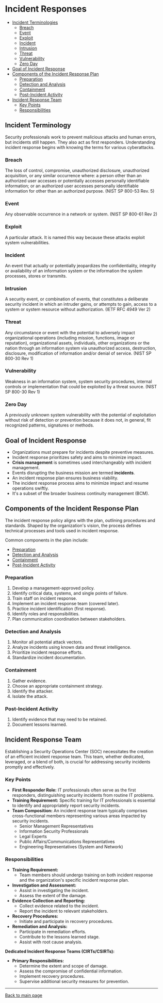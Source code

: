 
# Incident Responses

- [Incident Terminologies](#incident-terminology)
    - [Breach](#breach)
    - [Event](#event)
    - [Exploit](#exploit)
    - [Incident](#incident)
    - [Intrusion](#intrusion)
    - [Threat](#threat)
    - [Vulnerability](#vulnerability)
    - [Zero Day](#zero-day)
- [Goal of Incident Response](#goal-of-incident-response)
- [Components of the Incident Response Plan](#components-of-the-incident-response-plan)
    - [Preparation](#preparation)
    - [Detection and Analysis](#detection-and-analysis)
    - [Containment](#containment)
    - [Post-Incident Activity](#post-incident-activity)
- [Incident Response Team](#incident-response-team)
    - [Key Points](#key-points)
    - [Responsibilities](#responsibilities)


## Incident Terminology

Security professionals work to prevent malicious attacks and human errors, but incidents still happen. They also act as first responders. Understanding incident response begins with knowing the terms for various cyberattacks.

### Breach

The loss of control, compromise, unauthorized disclosure, unauthorized acquisition, or any similar occurrence where: a person other than an authorized user accesses or potentially accesses personally identifiable information; or an authorized user accesses personally identifiable information for other than an authorized purpose. (NIST SP 800-53 Rev. 5)

### Event

Any observable occurrence in a network or system. (NIST SP 800-61 Rev 2)

### Exploit

A particular attack. It is named this way because these attacks exploit system vulnerabilities.

### Incident

An event that actually or potentially jeopardizes the confidentiality, integrity or availability of an information system or the information the system processes, stores or transmits.

### Intrusion

A security event, or combination of events, that constitutes a deliberate security incident in which an intruder gains, or attempts to gain, access to a system or system resource without authorization. (IETF RFC 4949 Ver 2)

### Threat

Any circumstance or event with the potential to adversely impact organizational operations (including mission, functions, image or reputation), organizational assets, individuals, other organizations or the nation through an information system via unauthorized access, destruction, disclosure, modification of information and/or denial of service. (NIST SP 800-30 Rev 1)

### Vulnerability

Weakness in an information system, system security procedures, internal controls or implementation that could be exploited by a threat source. (NIST SP 800-30 Rev 1)

### Zero Day

A previously unknown system vulnerability with the potential of exploitation without risk of detection or prevention because it does not, in general, fit recognized patterns, signatures or methods.

## Goal of Incident Response

- Organizations must prepare for incidents despite preventive measures.
- Incident response prioritizes safety and aims to minimize impact.
- **Crisis management** is sometimes used interchangeably with incident management.
- Events disrupting the business mission are termed **incidents**.
- An incident response plan ensures business viability.
- The incident response process aims to minimize impact and resume operations swiftly.
- It's a subset of the broader business continuity management (BCM).

## Components of the Incident Response Plan

The incident response policy aligns with the plan, outlining procedures and standards. Shaped by the organization's vision, the process defines technical processes and tools used in incident response. 

Common components in the plan include:

- [Preparation](#preparation)
- [Detection and Analysis](#detection-and-analysis)
- [Containment](#containment)
- [Post-Incident Activity](#post-incident-activity)

### Preparation

1. Develop a management-approved policy.
2. Identify critical data, systems, and single points of failure.
3. Train staff on incident response.
4. Implement an incident response team (covered later).
5. Practice incident identification (first response).
6. Identify roles and responsibilities.
7. Plan communication coordination between stakeholders.

### Detection and Analysis

1. Monitor all potential attack vectors.
2. Analyze incidents using known data and threat intelligence.
3. Prioritize incident response efforts.
4. Standardize incident documentation.

### Containment

1. Gather evidence.
2. Choose an appropriate containment strategy.
3. Identify the attacker.
4. Isolate the attack.

### Post-Incident Activity

1. Identify evidence that may need to be retained.
2. Document lessons learned.

## Incident Response Team

Establishing a Security Operations Center (SOC) necessitates the creation of an efficient incident response team. This team, whether dedicated, leveraged, or a blend of both, is crucial for addressing security incidents promptly and effectively.

### Key Points

- **First Responder Role:** IT professionals often serve as the first responders, distinguishing security incidents from routine IT problems.
- **Training Requirement:** Specific training for IT professionals is essential to identify and appropriately report security incidents.
- **Team Composition:** An incident response team typically comprises cross-functional members representing various areas impacted by security incidents.
  - Senior Management Representatives
  - Information Security Professionals
  - Legal Experts
  - Public Affairs/Communications Representatives
  - Engineering Representatives (System and Network)

### Responsibilities

- **Training Requirement:** 
  - Team members should undergo training on both incident response and the organization's specific incident response plan.
- **Investigation and Assessment:**
  - Assist in investigating the incident.
  - Assess the extent of the damage.
- **Evidence Collection and Reporting:**
  - Collect evidence related to the incident.
  - Report the incident to relevant stakeholders.
- **Recovery Procedures:**
  - Initiate and participate in recovery procedures.
- **Remediation and Analysis:**
  - Participate in remediation efforts.
  - Contribute to the lessons learned stage.
  - Assist with root cause analysis.

**Dedicated Incident Response Teams (CIRTs/CSIRTs):**
- **Primary Responsibilities:**
  - Determine the extent and scope of damage.
  - Assess the compromise of confidential information.
  - Implement recovery procedures.
  - Supervise additional security measures for prevention.




----------------------------------------------

[Back to main page](../../README.md#security)    